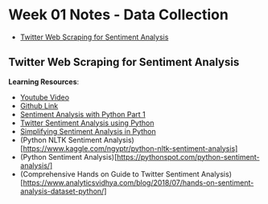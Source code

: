 # Week 01 Notes - Data Collection

<!-- MarkdownTOC -->

- [Twitter Web Scraping for Sentiment Analysis](#twitter-web-scraping-for-sentiment-analysis)

<!-- /MarkdownTOC -->


<a id="twitter-web-scraping-for-sentiment-analysis"></a>
## Twitter Web Scraping for Sentiment Analysis

**Learning Resources**:
- [Youtube Video](https://www.youtube.com/watch?v=3Pzni2yfGUQ)
- [Github Link](https://github.com/llSourcell/Sentiment_Analysis)
- [Sentiment Analysis with Python Part 1](https://towardsdatascience.com/sentiment-analysis-with-python-part-1-5ce197074184)
- [Twitter Sentiment Analysis using Python](https://www.geeksforgeeks.org/twitter-sentiment-analysis-using-python/)
- [Simplifying Sentiment Analysis in Python](https://www.datacamp.com/community/tutorials/simplifying-sentiment-analysis-python)
- (Python NLTK Sentiment Analysis)[https://www.kaggle.com/ngyptr/python-nltk-sentiment-analysis]
- (Python Sentiment Analysis)[https://pythonspot.com/python-sentiment-analysis/]
- (Comprehensive Hands on Guide to Twitter Sentiment Analysis)[https://www.analyticsvidhya.com/blog/2018/07/hands-on-sentiment-analysis-dataset-python/]
